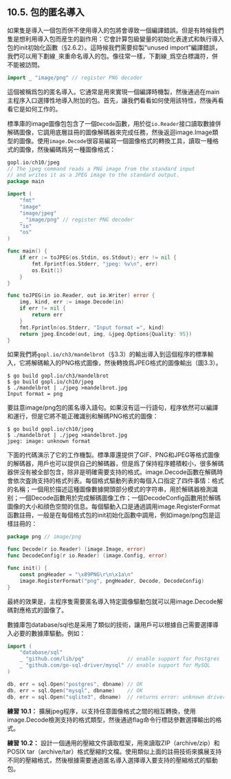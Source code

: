 ## 10.5. 包的匿名導入

如果隻是導入一個包而併不使用導入的包將會導致一個編譯錯誤。但是有時候我們隻是想利用導入包而産生的副作用：它會計算包級變量的初始化表達式和執行導入包的init初始化函數（§2.6.2）。這時候我們需要抑製“unused import”編譯錯誤，我們可以用下劃線`_`來重命名導入的包。像往常一樣，下劃線`_`爲空白標識符，併不能被訪問。

```Go
import _ "image/png" // register PNG decoder
```

這個被稱爲包的匿名導入。它通常是用來實現一個編譯時機製，然後通過在main主程序入口選擇性地導入附加的包。首先，讓我們看看如何使用該特性，然後再看看它是如何工作的。

標準庫的image圖像包包含了一個`Decode`函數，用於從`io.Reader`接口讀取數據併解碼圖像，它調用底層註冊的圖像解碼器來完成任務，然後返迴image.Image類型的圖像。使用`image.Decode`很容易編寫一個圖像格式的轉換工具，讀取一種格式的圖像，然後編碼爲另一種圖像格式：

```Go
gopl.io/ch10/jpeg
// The jpeg command reads a PNG image from the standard input
// and writes it as a JPEG image to the standard output.
package main

import (
	"fmt"
	"image"
	"image/jpeg"
	_ "image/png" // register PNG decoder
	"io"
	"os"
)

func main() {
	if err := toJPEG(os.Stdin, os.Stdout); err != nil {
		fmt.Fprintf(os.Stderr, "jpeg: %v\n", err)
		os.Exit(1)
	}
}

func toJPEG(in io.Reader, out io.Writer) error {
	img, kind, err := image.Decode(in)
	if err != nil {
		return err
	}
	fmt.Fprintln(os.Stderr, "Input format =", kind)
	return jpeg.Encode(out, img, &jpeg.Options{Quality: 95})
}
```

如果我們將`gopl.io/ch3/mandelbrot`（§3.3）的輸出導入到這個程序的標準輸入，它將解碼輸入的PNG格式圖像，然後轉換爲JPEG格式的圖像輸出（圖3.3）。

```
$ go build gopl.io/ch3/mandelbrot
$ go build gopl.io/ch10/jpeg
$ ./mandelbrot | ./jpeg >mandelbrot.jpg
Input format = png
```

要註意image/png包的匿名導入語句。如果沒有這一行語句，程序依然可以編譯和運行，但是它將不能正確識别和解碼PNG格式的圖像：

```
$ go build gopl.io/ch10/jpeg
$ ./mandelbrot | ./jpeg >mandelbrot.jpg
jpeg: image: unknown format
```

下面的代碼演示了它的工作機製。標準庫還提供了GIF、PNG和JPEG等格式圖像的解碼器，用戶也可以提供自己的解碼器，但是爲了保持程序體積較小，很多解碼器併沒有被全部包含，除非是明確需要支持的格式。image.Decode函數在解碼時會依次査詢支持的格式列表。每個格式驅動列表的每個入口指定了四件事情：格式的名稱；一個用於描述這種圖像數據開頭部分模式的字符串，用於解碼器檢測識别；一個Decode函數用於完成解碼圖像工作；一個DecodeConfig函數用於解碼圖像的大小和顔色空間的信息。每個驅動入口是通過調用image.RegisterFormat函數註冊，一般是在每個格式包的init初始化函數中調用，例如image/png包是這樣註冊的：

```Go
package png // image/png

func Decode(r io.Reader) (image.Image, error)
func DecodeConfig(r io.Reader) (image.Config, error)

func init() {
	const pngHeader = "\x89PNG\r\n\x1a\n"
	image.RegisterFormat("png", pngHeader, Decode, DecodeConfig)
}
```

最終的效果是，主程序隻需要匿名導入特定圖像驅動包就可以用image.Decode解碼對應格式的圖像了。

數據庫包database/sql也是采用了類似的技術，讓用戶可以根據自己需要選擇導入必要的數據庫驅動。例如：

```Go
import (
	"database/sql"
	_ "github.com/lib/pq"              // enable support for Postgres
	_ "github.com/go-sql-driver/mysql" // enable support for MySQL
)

db, err = sql.Open("postgres", dbname) // OK
db, err = sql.Open("mysql", dbname)    // OK
db, err = sql.Open("sqlite3", dbname)  // returns error: unknown driver "sqlite3"
```

**練習 10.1：** 擴展jpeg程序，以支持任意圖像格式之間的相互轉換，使用image.Decode檢測支持的格式類型，然後通過flag命令行標誌參數選擇輸出的格式。

**練習 10.2：** 設計一個通用的壓縮文件讀取框架，用來讀取ZIP（archive/zip）和POSIX tar（archive/tar）格式壓縮的文檔。使用類似上面的註冊技術來擴展支持不同的壓縮格式，然後根據需要通過匿名導入選擇導入要支持的壓縮格式的驅動包。
